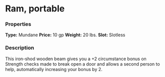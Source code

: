﻿---
Title: "Ram, portable"
Type: "Mundane"
Price: "10 gp"
Weight: "20 lbs."
Slot: "Slotless"
Description: |
  "This iron-shod wooden beam gives you a +2 circumstance bonus on Strength checks made to break open a door and allows a second person to help, automatically increasing your bonus by 2."
Sources: "['Core Rulebook']"
---

# Ram, portable

### Properties

**Type:** Mundane **Price:** 10 gp **Weight:** 20 lbs. **Slot:** Slotless

### Description

This iron-shod wooden beam gives you a +2 circumstance bonus on Strength checks made to break open a door and allows a second person to help, automatically increasing your bonus by 2.

